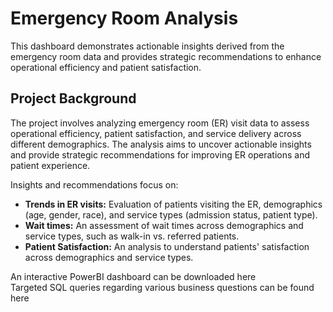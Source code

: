 # Emergency Room Analysis
This dashboard demonstrates actionable insights derived from the emergency room data and provides strategic recommendations to enhance operational efficiency and patient satisfaction.

## Project Background
The project involves analyzing emergency room (ER) visit data to assess operational efficiency, patient satisfaction, and service delivery across different demographics. The analysis aims to uncover actionable insights and provide strategic recommendations for improving ER operations and patient experience.

Insights and recommendations focus on:  
  - **Trends in ER visits:** Evaluation of patients visiting the ER, demographics (age, gender, race), and service types (admission status, patient type).
  - **Wait times:** An assessment of wait times across demographics and service types, such as walk-in vs. referred patients.
  - **Patient Satisfaction:** An analysis to understand patients' satisfaction  across demographics and service types.

An interactive PowerBI dashboard can be downloaded here\
Targeted SQL queries regarding various business questions can be found here


